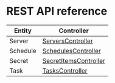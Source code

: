 # REST API reference

Entity | Controller |
---- | ----
Server | [ServersController](server.md)
Schedule | [SchedulesController](schedule.md)
Secret | [SecretItemsController](secret-item.md)
Task | [TasksController](task.md)
